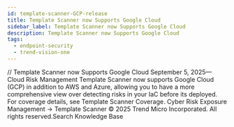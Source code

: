 ```yaml
---
id: template-scanner-GCP-release
title: Template Scanner now Supports Google Cloud
sidebar_label: Template Scanner now Supports Google Cloud
description: Template Scanner now Supports Google Cloud
tags:
  - endpoint-security
  - trend-vision-one
---
```


/*<![CDATA[*/ $('#title').html($('meta[name=map-description]').attr('content')); /*]]>*/ Template Scanner now Supports Google Cloud September 5, 2025—Cloud Risk Management Template Scanner now supports Google Cloud (GCP) in addition to AWS and Azure, allowing you to have a more comprehensive view over detecting risks in your IaC before its deployed. For coverage details, see Template Scanner Coverage. Cyber Risk Exposure Management → Template Scanner © 2025 Trend Micro Incorporated. All rights reserved.Search Knowledge Base